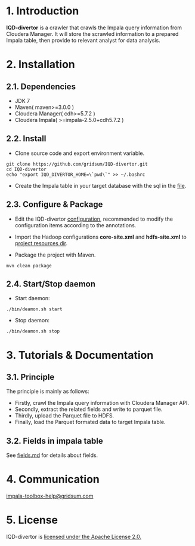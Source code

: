 # 1. Introduction
**IQD-divertor** is a crawler that crawls the Impala query information from Cloudera 
Manager. It will store the scrawled information to a prepared Impala table, then 
provide to relevant analyst for data analysis. 


# 2. Installation

## 2.1. Dependencies
 - JDK 7
 - Maven( maven>=3.0.0 )
 - Cloudera Manager( cdh>=5.7.2 )
 - Cloudera Impala( >=impala-2.5.0+cdh5.7.2 )


## 2.2. Install
 - Clone source code and export environment variable. 
 >
    git clone https://github.com/gridsum/IQD-divertor.git  
    cd IQD-divertor  
    echo "export IQD_DIVERTOR_HOME=\`pwd\`" >> ~/.bashrc  

 - Create the Impala table in your target database with the sql in the [file](./src/main/resources/sql/impala_query_info.sql). 


## 2.3. Configure & Package
 - Edit the IQD-divertor [configuration](./conf/configuration.properties), recommended to modify the configuration items according to the annotations.

 - Import the Hadoop configurations **core-site.xml** and **hdfs-site.xml** to [project resources dir](./src/main/resources/).

 - Package the project with Maven.
 > 
    mvn clean package
    

## 2.4. Start/Stop daemon
 - Start daemon: 
 >
    ./bin/deamon.sh start

 - Stop daemon: 
 >
    ./bin/deamon.sh stop
    

# 3. Tutorials & Documentation

## 3.1. Principle
The principle is mainly as follows:
 - Firstly, crawl the Impala query information with Cloudera Manager API.
 - Secondly, extract the related fields and write to parquet file.
 - Thirdly, upload the Parquet file to HDFS.
 - Finally, load the Parquet formated data to target Impala table.


## 3.2. Fields in impala table
See [fields.md](./fields.md) for details about fields.


# 4. Communication
  impala-toolbox-help@gridsum.com


# 5. License
IQD-divertor is [licensed under the Apache License 2.0.](./LICENSE)


